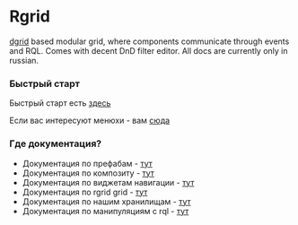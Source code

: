 # Rgrid
[dgrid](http://dgrid.io/) based modular grid, where components communicate through
events and RQL. Comes with decent DnD filter editor. All docs are currently only in russian.

### Быстрый старт
Быстрый старт есть [здесь](/docs/Quickstart.md)

Если вас интересуют менюхи - вам [сюда](/docs/MenusQuickstart.md)

### Где документация?
* Документация по префабам - [тут](/docs/composite/Prefabs.md)
* Документация по композиту - [тут](/docs/composite/RComposite.md)
* Документация по виджетам навигации - [тут](/docs/modules/NavigationVidgets.md)
* Документация по rgrid grid - [тут](/docs/modules/Rgrid.md)
* Документация по нашим хранилищам - [тут](/docs/utilities/QueryableStores.md)
* Документация по манипуляциям с rql - [тут](/docs/utilities/RQL.md)